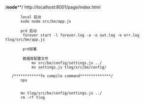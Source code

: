 /************node**************/
           http://localhost:8001/page/index.html

           local 启动
           sudo node src/be/app.js
       
           prd 启动
            forever start -l forever.log -a -o out.log -e err.log tlog/src/be/app.js

            prd部署

            数据库配置文件
                mv src/be/config/settings.js ../
                mv settings.js tlog/src/be/config/

       /************fe compile command**************/
           npx


           mv tlog/src/be/config/settings.js ../
           rm -rf tlog

